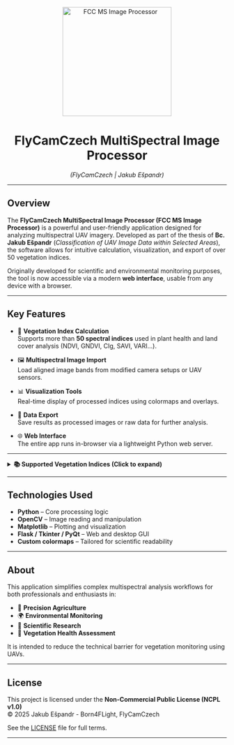 <p align="center">
  <a href="https://i.imghippo.com/files/pWPz7890sA.jpg">
    <img src="https://i.imghippo.com/files/pWPz7890sA.jpg" alt="FCC MS Image Processor" width="250"/>
  </a>
</p>

<h1 align="center">FlyCamCzech MultiSpectral Image Processor</h1>
<p align="center"><em>(FlyCamCzech | Jakub Ešpandr)</em></p>

---

## Overview

The **FlyCamCzech MultiSpectral Image Processor (FCC MS Image Processor)** is a powerful and user-friendly application designed for analyzing multispectral UAV imagery. Developed as part of the thesis of **Bc. Jakub Ešpandr** (*Classification of UAV Image Data within Selected Areas*), the software allows for intuitive calculation, visualization, and export of over 50 vegetation indices.

Originally developed for scientific and environmental monitoring purposes, the tool is now accessible via a modern **web interface**, usable from any device with a browser.

---

## Key Features

- 🌱 **Vegetation Index Calculation**  
  Supports more than **50 spectral indices** used in plant health and land cover analysis (NDVI, GNDVI, CIg, SAVI, VARI...).
  
- 🖼️ **Multispectral Image Import**  
  Load aligned image bands from modified camera setups or UAV sensors.

- 📊 **Visualization Tools**  
  Real-time display of processed indices using colormaps and overlays.

- 💾 **Data Export**  
  Save results as processed images or raw data for further analysis.

- 🌐 **Web Interface**  
  The entire app runs in-browser via a lightweight Python web server.

---

<details>
<summary><strong>📚 Supported Vegetation Indices (Click to expand)</strong></summary>

- BGI, BI, BNDVI, BWDRVI  
- CIg, CIred, CIVE, CVI, CVI2  
- DVI, ENDVI, ENDVI_RGN, EVI, EVI2, EVI_Mod  
- ExG, ExGR, ExR  
- GBNDVI, GCC, GLI, GLI2  
- GNDVI, GNDWI, GOSAVI, GRNDVI, GRVI, MExG  
- MSAVI, MTVI2, NDBI, NDBI-Blue  
- NGBDI, NGBVI, NDGI, NDVI, NDVI_Mod  
- NDWI, NDTI, NG, NGRDI  
- OSAVI, PRI, RGBVI, RDVI, RGRI  
- SAVI, SCI, SR, TGI, TVI  
- UI, VARI, VDVI, VEG, WDRVI

</details>

---

## Technologies Used

- **Python** – Core processing logic  
- **OpenCV** – Image reading and manipulation  
- **Matplotlib** – Plotting and visualization  
- **Flask / Tkinter / PyQt** – Web and desktop GUI  
- **Custom colormaps** – Tailored for scientific readability

---

## About

This application simplifies complex multispectral analysis workflows for both professionals and enthusiasts in:

- 🌾 **Precision Agriculture**  
- 🌍 **Environmental Monitoring**  
- 🧪 **Scientific Research**  
- 🌳 **Vegetation Health Assessment**

It is intended to reduce the technical barrier for vegetation monitoring using UAVs.

---

## License

This project is licensed under the **Non-Commercial Public License (NCPL v1.0)**  
© 2025 Jakub Ešpandr - Born4FLight, FlyCamCzech

See the [LICENSE](https://github.com/Jakub-Espandr/FCC-MS-Image-Processor/raw/main/LICENSE) file for full terms.

---
